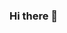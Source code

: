 ### Hi there 👋

<!--
**a5reyes/a5reyes** is a ✨ _special_ ✨ repository because its `README.md` (this file) appears on your GitHub profile.

College: Bridgewater State University
I’m currently studying Computer Science
You can reach me at reyesalbert34@yahoo.com
